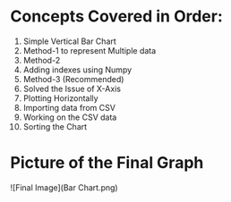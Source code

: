 # Concepts Covered in Order:
1. Simple Vertical Bar Chart
2. Method-1 to represent Multiple data
3. Method-2
4. Adding indexes using Numpy
5. Method-3 (Recommended)
6. Solved the Issue of X-Axis
7. Plotting Horizontally
8. Importing data from CSV
9. Working on the CSV data 
10. Sorting the Chart

# Picture of the Final Graph
![Final Image](Bar Chart.png) 
